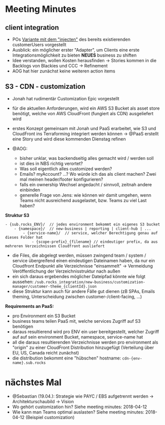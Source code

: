# Meeting Minutes

## client integration

- POs [Variante mit dem "injecten"]((https://git.sub.rocks/aog/documentation/raw/master/client-integration/szenario1.1.png)) des bereits existierenden customerUsers vorgestellt
- Ausblick: ein möglicher erster "Adapter", um Clients eine erste Integrationsmöglichkeit zu bieten **NEUES** business zu shiften
- Idee verstanden, wollen Kosten herausfinden -> Stories kommen in die Backlogs von Blackies und CCC -> Refinement
- AOG hat hier zunächst keine weiteren action items

## S3 - CDN - customization

- Jonah hat rudimentär Customization Epic vorgestellt
- für die aktuellen Anforderungen, wird ein AWS S3 Bucket als asset store benötigt, welche von AWS CloudFront (fungiert als CDN) ausgeliefert wird
- erstes Konzept gemeinsam mit Jonah und PaaS erarbeitet, wie S3 und CloudFront ins Terraforming integriert werden können -> @PaaS erstellt eine Story und wird diese kommenden Dienstag refinen

- @AOG:
	- bisher unklar, was backendseitig alles gemacht wird / werden soll
	- ist dies in NBS richtig verortet?
	- Was soll eigentlich alles customized werden?
	- Emails? myAccount? ...? Wo würde ich das als client machen? Zwei mal meinen header/footer konfigurieren?
	- falls ein ownership Wechsel angedacht / sinnvoll, zeitnah andere einbinden
	- generelle Frage von Jens: wie können wir damit umgehen, wenn Teams nicht ausreichend ausgelastet, bzw. Teams zu viel Last haben?

**Struktur S3**

	- {sub.rocks_ENV}/  // jedes environment bekommt ein eigenes S3 bucket
		- {namespace}/  // new-business | reporting | client-hub | ...
			- {service-name}/  // service, welcher Berechtigung genau auf dieses Folder hat
				- {scope-prefix}_{filename} // eindeutiger prefix, da aus mehreren Verzeichnissen Cloudfront ausliefert

- die Files, die abgelegt werden, müssen zwingend team / system / service übergreifend einen eindeutigen Dateinamen haben, da nur ein Cloudfront Endpunkt alle Verzeichnisse "einsammelt" -> Vermeidung Veröffentlichung der Verzeichnisstruktur nach außen
- ein sich daraus ergebendes möglicher Dateipfad könnte wie folgt aussehen: `/sub.rocks_integration/new-business/customization-manager/customer-theme_{clientId}.json`
- diese Struktur kann auch für andere Fälle gut dienen (zB SPAs, Emails theming, Unterscheidung zwischen customer-/client-facing, ...)

**Requirements an PaaS:**

- pro Environment ein S3 Bucket
- business teams teilen PaaS mit, welche services Zugriff auf S3 benötigen
- daraus resultierend wird pro ENV ein user bereitgestellt, welcher Zugriff auf auf sein environment Bucket, namespace, service-name hat
- all die daraus resultierenden Verzeichnisse werden pro environment als "origin" zu einer CloudFront Distribution hinzugefügt (Verteilung über EU, US, Canada reicht zunächst)
- die distribution bekommt eine "hübschen" hostname: `cdn-{env-name}.sub.rocks`

# nächstes Mal

- @Sebastian (19.04.): Strategie wie PAYC / EBS aufgetrennt werden -> Architekturschaubild -> Vision
- Wo gehört customization hin? Siehe meeting minutes: 2018-04-12
- Wie kann man Teams optimal auslasten? Siehe meeting minutes: 2018-04-12 (Beispiel customization)
